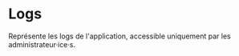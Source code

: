 Logs
====

Représente les logs de l'application, accessible uniquement par les administrateur·ice·s.
